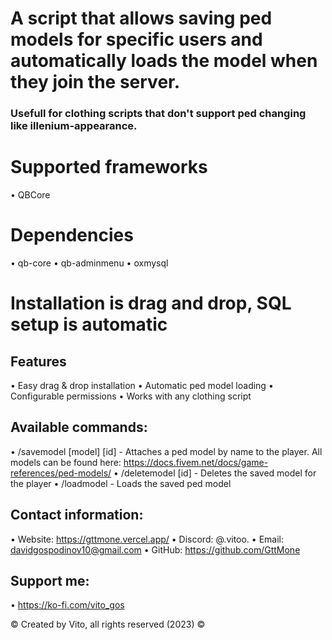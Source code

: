 # A script that allows saving ped models for specific users and automatically loads the model when they join the server.
### Usefull for clothing scripts that don't support ped changing like illenium-appearance.

# Supported frameworks
• QBCore

# Dependencies
• qb-core
• qb-adminmenu
• oxmysql

# Installation is drag and drop, SQL setup is automatic

## Features
• Easy drag & drop installation
• Automatic ped model loading
• Configurable permissions
• Works with any clothing script

## Available commands:
• /savemodel [model] [id] - Attaches a ped model by name to the player. All models can be found here: https://docs.fivem.net/docs/game-references/ped-models/
• /deletemodel [id] - Deletes the saved model for the player
• /loadmodel - Loads the saved ped model

## Contact information:
• Website: https://gttmone.vercel.app/
• Discord: @.vitoo.
• Email: davidgospodinov10@gmail.com
• GitHub: https://github.com/GttMone

## Support me:
• https://ko-fi.com/vito_gos

©️ Created by Vito, all rights reserved (2023) ©️

